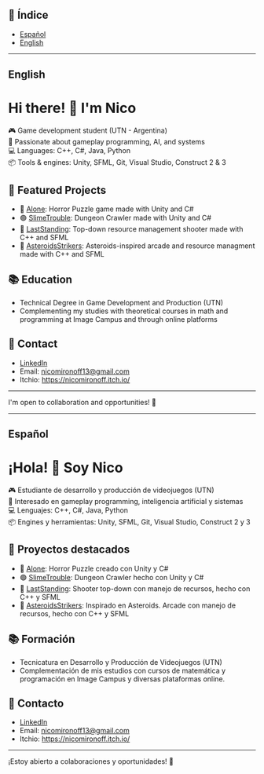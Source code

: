 ## 📑 Índice

- [Español](#español)
- [English](#english)
----------------------------------------------------------------------------------------------------------------------------------------

## English

# Hi there! 👋 I'm Nico

🎮 Game development student (UTN - Argentina)  
🧠 Passionate about gameplay programming, AI, and systems  
💻 Languages: C++, C#, Java, Python  
📦 Tools & engines: Unity, SFML, Git, Visual Studio, Construct 2 & 3   

## 📌 Featured Projects

- 🧠 [Alone](https://github.com/nicomirr/Alone): Horror Puzzle game made with Unity and C#
- 🟢 [SlimeTrouble](https://github.com/nicomirr/SlimeTrouble): Dungeon Crawler made with Unity and C#
- 🎯 [LastStanding](https://github.com/nicomirr/LastStanding): Top-down resource management shooter made with C++ and SFML
- 🚀 [AsteroidsStrikers](https://github.com/nicomirr/AsteroidsStrikers): Asteroids-inspired arcade and resource managment made with C++ and SFML

## 📚 Education

- Technical Degree in Game Development and Production (UTN)
- Complementing my studies with theoretical courses in math and programming at Image Campus and through online platforms

## 🔗 Contact

- [LinkedIn](https://www.linkedin.com/in/nicomi/)
- Email: nicomironoff13@gmail.com
- Itchio: https://nicomironoff.itch.io/

---

I'm open to collaboration and opportunities! 💼

----------------------------------------------------------------------------------------------------------------------------------------

## Español

# ¡Hola! 👋 Soy Nico

🎮 Estudiante de desarrollo y producción de videojuegos (UTN)  
🧠 Interesado en gameplay programming, inteligencia artificial y sistemas  
💻 Lenguajes: C++, C#, Java, Python  
📦 Engines y herramientas: Unity, SFML, Git, Visual Studio, Construct 2 y 3  

## 📌 Proyectos destacados

- 🧠 [Alone](https://github.com/nicomirr/Alone): Horror Puzzle creado con Unity y C#
- 🟢 [SlimeTrouble](https://github.com/nicomirr/SlimeTrouble): Dungeon Crawler hecho con Unity y C#
- 🎯 [LastStanding](https://github.com/nicomirr/LastStanding): Shooter top-down con manejo de recursos, hecho con C++ y SFML
- 🚀 [AsteroidsStrikers](https://github.com/nicomirr/AsteroidsStrikers): Inspirado en Asteroids. Arcade con manejo de recursos, hecho con C++ y SFML

## 📚 Formación

- Tecnicatura en Desarrollo y Producción de Videojuegos (UTN)
- Complementación de mis estudios con cursos de matemática y programación en Image Campus y diversas plataformas online.

## 🔗 Contacto

- [LinkedIn](https://www.linkedin.com/in/nicomi/)
- Email: nicomironoff13@gmail.com
- Itchio: https://nicomironoff.itch.io/
  
---

¡Estoy abierto a colaboraciones y oportunidades! 💼
